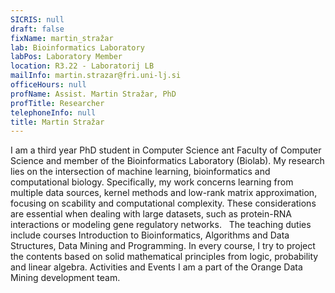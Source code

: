 ```yaml
---
SICRIS: null
draft: false
fixName: martin_stražar
lab: Bioinformatics Laboratory
labPos: Laboratory Member
location: R3.22 - Laboratorij LB
mailInfo: martin.strazar@fri.uni-lj.si
officeHours: null
profName: Assist. Martin Stražar, PhD
profTitle: Researcher
telephoneInfo: null
title: Martin Stražar
---
```



I am a third year PhD student in Computer Science ant Faculty of Computer Science and member of the Bioinformatics Laboratory (Biolab). My research lies on the intersection of machine learning, bioinformatics and computational biology. Specifically, my work concerns learning from multiple data sources, kernel methods and low-rank matrix approximation, focusing on scability and computational complexity. These considerations are essential when dealing with large datasets, such as protein-RNA interactions or modeling gene regulatory networks.
 
The teaching duties include courses Introduction to Bioinformatics, Algorithms and Data Structures, Data Mining and Programming. In every course, I try to project the contents based on solid mathematical principles from logic, probability and linear algebra.
Activities and Events
I am a part of the Orange Data Mining development team.